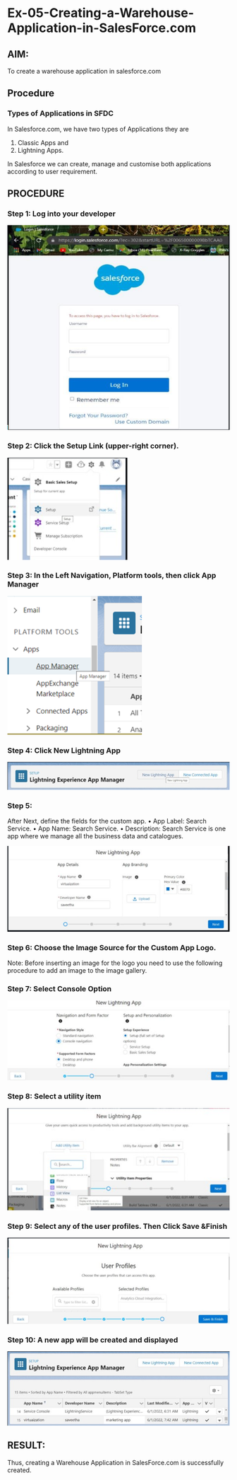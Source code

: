 # Ex-05-Creating-a-Warehouse-Application-in-SalesForce.com

## AIM:
To create a warehouse application in salesforce.com

## Procedure

### Types of Applications in SFDC

In Salesforce.com, we have two types of Applications they are
1.	Classic Apps and
2.	Lightning Apps.

In Salesforce we can create, manage and customise both applications according to user requirement.

## PROCEDURE

### Step 1: Log into your developer
![alt text](op1.png)

### Step 2: Click the Setup Link (upper-right corner).

![alt text](op2.png)

### Step 3: In the Left Navigation, Platform tools, then click App Manager
![alt text](op3.png)

### Step 4: Click New Lightning App

![alt text](op4.png)

### Step 5: 
After Next, define the fields for the custom app.
•	App Label: Search Service.
•	App Name: Search Service.
•	Description: Search Service is one app where we manage all the business data and catalogues.

![alt text](op5.png)


### Step 6: Choose the Image Source for the Custom App Logo.

Note: Before inserting an image for the logo you need to use the following procedure to add an image to the image gallery.
 
### Step 7: Select Console Option


![alt text](op7.png)



### Step 8: Select a utility item


![alt text](op8.png)



### Step 9: Select any of the user profiles. Then Click Save &Finish


![alt text](op9.png)

 
### Step 10: A new app will be created and displayed


![alt text](op10.png)



## RESULT:

Thus, creating a Warehouse Application in SalesForce.com is successfully created.
